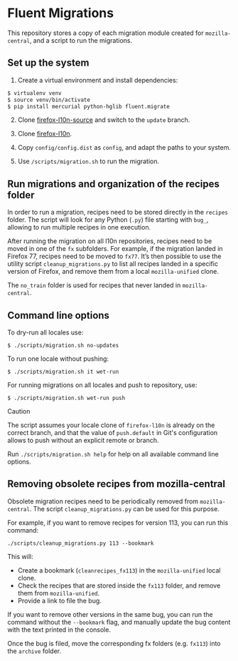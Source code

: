 # Fluent Migrations

This repository stores a copy of each migration module created for
`mozilla-central`, and a script to run the migrations.

## Set up the system

1. Create a virtual environment and install dependencies:

```bash
$ virtualenv venv
$ source venv/bin/activate
$ pip install mercurial python-hglib fluent.migrate
```

2. Clone [firefox-l10n-source](https://github.com/mozilla-l10n/firefox-l10n-source)
and switch to the `update` branch.

3. Clone [firefox-l10n](https://github.com/mozilla-l10n/firefox-l10n-source).

4. Copy `config/config.dist` as `config`, and adapt the paths to your system.

5. Use `/scripts/migration.sh` to run the migration.

## Run migrations and organization of the recipes folder

In order to run a migration, recipes need to be stored directly in the
`recipes` folder. The script will look for any Python (`.py`) file starting
with `bug_`, allowing to run multiple recipes in one execution.

After running the migration on all l10n repositories, recipes need to be moved
in one of the `fx` subfolders. For example, if the migration landed in Firefox
77, recipes need to be moved to `fx77`. It’s then possible to use the utility
script `cleanup_migrations.py` to list all recipes landed in a specific version
of Firefox, and remove them from a local `mozilla-unified` clone.

The `no_train` folder is used for recipes that never landed in
`mozilla-central`.

## Command line options

To dry-run all locales use:

```
$ ./scripts/migration.sh no-updates
```

To run one locale without pushing:

```
$ ./scripts/migration.sh it wet-run
```

For running migrations on all locales and push to repository, use:

```
$ ./scripts/migration.sh wet-run push
```

> [!CAUTION]
> The script assumes your locale clone of `firefox-l10n` is already on the
> correct branch, and that the value of `push.default` in Git's configuration
> allows to push without an explicit remote or branch.

Run `./scripts/migration.sh help` for help on all available command line options.

## Removing obsolete recipes from mozilla-central

Obsolete migration recipes need to be periodically removed from
`mozilla-central`. The script `cleanup_migrations.py` can be used for this
purpose.

For example, if you want to remove recipes for version 113, you can run this
command:

```
./scripts/cleanup_migrations.py 113 --bookmark
```

This will:
* Create a bookmark (`cleanrecipes_fx113`) in the `mozilla-unified` local clone.
* Check the recipes that are stored inside the `fx113` folder, and remove them
  from `mozilla-unified`.
* Provide a link to file the bug.

If you want to remove other versions in the same bug, you can run the command
without the `--bookmark` flag, and manually update the bug content with the text
printed in the console.

Once the bug is filed, move the corresponding fx folders (e.g. `fx113`) into the
`archive` folder.
